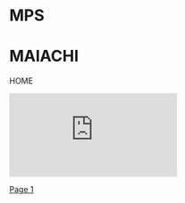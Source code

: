 # MPS
# MAlACHI


HOME




![michaelpark](https://github.com/ihcalamseivad/image/assets/168490892/59dccee5-84e5-4984-aa66-919cebcb543a.pdf)


[Page 1](https://ihcalamseivad.github.io/helloworld/)




